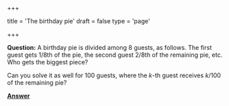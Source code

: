 +++

title = 'The birthday pie'
draft = false
type = 'page'

+++

**Question:** A birthday pie is divided among 8 guests, as follows. The first guest gets 1/8th of the pie, the second guest 2/8th of the remaining pie, etc. Who gets the biggest piece?

Can you solve it as well for 100 guests, where the $k$-th guest receives $k/100$ of the remaining pie?

[**Answer**](/puzzles/birthday_pie_answer/)